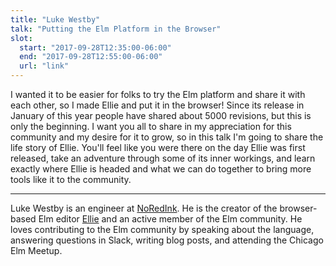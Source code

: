 ```yaml
---
title: "Luke Westby"
talk: "Putting the Elm Platform in the Browser"
slot:
  start: "2017-09-28T12:35:00-06:00"
  end: "2017-09-28T12:55:00-06:00"
  url: "link"
---
```


I wanted it to be easier for folks to try the Elm platform and share it with each other, so I made Ellie and put it in the browser! Since its release in January of this year people have shared about 5000 revisions, but this is only the beginning. I want you all to share in my appreciation for this community and my desire for it to grow, so in this talk I'm going to share the life story of Ellie. You'll feel like you were there on the day Ellie was first released, take an adventure through some of its inner workings, and learn exactly where Ellie is headed and what we can do together to bring more tools like it to the community.

---

Luke Westby is an engineer at [NoRedInk](noredink.com). He is the creator of the browser-based Elm editor [Ellie](ellie-app.com) and an active member of the Elm community. He loves contributing to the Elm community by speaking about the language, answering questions in Slack, writing blog posts, and attending the Chicago Elm Meetup.

<!--more-->

